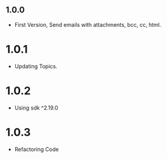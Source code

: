 ## 1.0.0

- First Version, Send emails with attachments, bcc, cc, html.

# 1.0.1

- Updating Topics.

# 1.0.2

- Using sdk ^2.19.0

# 1.0.3

- Refactoring Code
